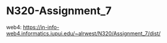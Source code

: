 # N320-Assignment_7

web4: https://in-info-web4.informatics.iupui.edu/~alrwest/N320/Assignment_7/dist/
